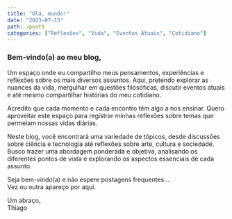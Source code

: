```yaml
---
title: "Olá, mundo!"
date: "2023-07-13"
path: /post1
categories: ["Reflexões", "Vida", "Eventos Atuais", "Cotidiano"]
---
```


### Bem-vindo(a) ao meu blog,

Um espaço onde eu compartilho meus pensamentos, experiências e reflexões sobre os mais diversos assuntos. Aqui, pretendo explorar as nuances da vida, mergulhar em questões filosóficas, discutir eventos atuais e até mesmo compartilhar histórias do meu cotidiano.

Acredito que cada momento e cada encontro têm algo a nos ensinar. Quero aproveitar este espaço para registrar minhas reflexões sobre temas que permeiam nossas vidas diárias.

Neste blog, você encontrará uma variedade de tópicos, desde discussões sobre ciência e tecnologia até reflexões sobre arte, cultura e sociedade. Busco trazer uma abordagem ponderada e objetiva, analisando os diferentes pontos de vista e explorando os aspectos essenciais de cada assunto.

Seja bem-vindo(a) e não espere postagens frequentes...  
Vez ou outra apareço por aqui.

Um abraço,  
Thiago
